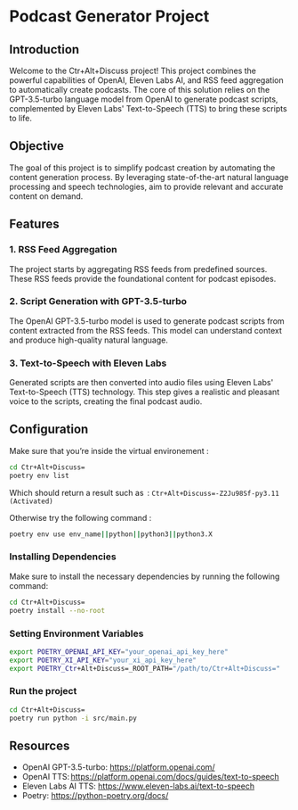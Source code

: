 # Podcast Generator Project

## Introduction

Welcome to the Ctr+Alt+Discuss project! This project combines the powerful capabilities of OpenAI, Eleven Labs AI, and RSS feed aggregation to automatically create podcasts. The core of this solution relies on the GPT-3.5-turbo language model from OpenAI to generate podcast scripts, complemented by Eleven Labs' Text-to-Speech (TTS) to bring these scripts to life.

## Objective

The goal of this project is to simplify podcast creation by automating the content generation process. By leveraging state-of-the-art natural language processing and speech technologies, aim to provide relevant and accurate content on demand.

## Features

### 1. RSS Feed Aggregation

The project starts by aggregating RSS feeds from predefined sources. These RSS feeds provide the foundational content for podcast episodes.

### 2. Script Generation with GPT-3.5-turbo

The OpenAI GPT-3.5-turbo model is used to generate podcast scripts from content extracted from the RSS feeds. This model can understand context and produce high-quality natural language.

### 3. Text-to-Speech with Eleven Labs

Generated scripts are then converted into audio files using Eleven Labs' Text-to-Speech (TTS) technology. This step gives a realistic and pleasant voice to the scripts, creating the final podcast audio.

## Configuration

Make sure that you’re inside the virtual environement :
```bash
cd Ctr+Alt+Discuss=
poetry env list
```
Which should return a result such as  :
`Ctr+Alt+Discuss=-Z2Ju98Sf-py3.11 (Activated)`

Otherwise try the following command :
```bash
poetry env use env_name||python||python3||python3.X
```

### Installing Dependencies

Make sure to install the necessary dependencies by running the following command:

```bash
cd Ctr+Alt+Discuss=
poetry install --no-root
```

### Setting Environment Variables

```bash
export POETRY_OPENAI_API_KEY="your_openai_api_key_here"
export POETRY_XI_API_KEY="your_xi_api_key_here"
export POETRY_Ctr+Alt+Discuss=_ROOT_PATH="/path/to/Ctr+Alt+Discuss="
```

### Run the project

```bash
cd Ctr+Alt+Discuss=
poetry run python -i src/main.py
```

## Resources
- OpenAI GPT-3.5-turbo: https://platform.openai.com/
- OpenAI TTS: https://platform.openai.com/docs/guides/text-to-speech
- Eleven Labs AI TTS: https://www.eleven-labs.ai/text-to-speech
- Poetry: https://python-poetry.org/docs/